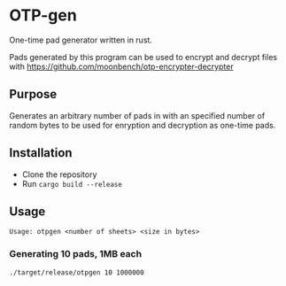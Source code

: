 # OTP-gen
One-time pad generator written in rust.

Pads generated by this program can be used to encrypt and decrypt files with https://github.com/moonbench/otp-encrypter-decrypter

## Purpose
Generates an arbitrary number of pads in with an specified number of random bytes to be used for enryption and decryption as one-time pads.

## Installation
 * Clone the repository
 * Run `cargo build --release`

## Usage
```Usage: otpgen <number of sheets> <size in bytes>```

### Generating 10 pads, 1MB each
```./target/release/otpgen 10 1000000```
